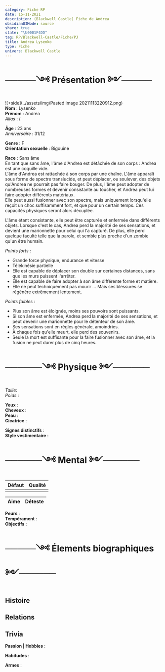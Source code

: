 ```yaml
---
category: Fiche RP
date: 15-11-2021
description: (Blackwell Castle) Fiche de Andrea
obsidianUIMode: source
share: true
state: "\U0001F4DD"
tag: RP/Blackwell-Castle/Fiche/PJ
title: Andrea Lysenko
type: Fiche
univers: Blackwell Castle
---
```


# ─────༺ Présentation ༻─────  
![+side](../assets/img/Pasted image 20211113220912.png)  
**Nom** : Lysenko  
**Prénom** : Andrea  
*Alias* : /  
  
**Âge** : 23 ans  
*Anniversaire* : 31/12  
  
**Genre** : F  
**Orientation sexuelle** : Bigouine  
  
**Race** : Sans âme  
En tant que sans âme, l'âme d'Andrea est détâchée de son corps : Andrea est une coquille vide.   
L'âme d'Andrea est rattachée à son corps par une chaîne. L'âme apparaît sous forme de spectre translucide, et peut déplacer, ou soulever, des objets qu'Andrea ne pourrait pas faire bouger. De plus, l'âme peut adopter de nombreuses formes et devenir consistante au toucher, et Andrea peut lui faire adopter différents matériaux.  
Elle peut aussi fusionner avec son spectre, mais uniquement lorsqu'elle reçoit un choc suffisamment fort, et que pour un certain temps. Ces capacités physiques seront alors décuplée.  
  
L'âme étant consistante, elle peut être capturée et enfermée dans différents objets. Lorsque c'est le cas, Andrea perd la majorité de ses sensations, et devient une marionnette pour celui qui l'a capturé. De plus, elle perd quelque faculté telle que la parole, et semble plus proche d'un zombie qu'un être humain.  
  
*Points forts* :   
- Grande force physique, endurance et vitesse  
- Télékinésie partielle  
- Elle est capable de déplacer son double sur certaines distances, sans que les murs puissent l'arrêter.   
- Elle est capable de faire adopter à son âme différente forme et matière.   
- Elle ne peut techniquement pas mourir … Mais ses blessures se régénère extrêmement lentement.  
  
*Points faibles* :  
- Plus son âme est éloignée, moins ses pouvoirs sont puissants.  
- Si son âme est enfermée, Andrea perd la majorité de ses sensations, et peut devenir une marionnette pour le détenteur de son âme.  
- Ses sensations sont en règles générale, amoindries.   
- À chaque fois qu'elle meurt, elle perd des souvenirs.   
- Seule la mort est suffisante pour la faire fusionner avec son âme, et la fusion ne peut durer plus de cinq heures.   
  
# ──────༺ Physique ༻──────  
*Taille*:   
*Poids* :   
  
**Yeux** :   
**Cheveux** :   
**Peau** :   
**Cicatrice** :   
  
**Signes distinctifs** :  
**Style vestimentaire** :   
  
  
# ──────༺ Mental ༻──────  
| Défaut | Qualité |  
| ------ | ------- |  
|        |         |  
  
| Aime | Déteste |  
| ---- | ------- |  
  
**Peurs** :   
**Tempérament** :   
**Objectifs** :   
  
# ─────༺ Élements biographiques ༻──────  
## Histoire  
  
## Relations  
  
## Trivia  
**Passion | Hobbies** :  
  
**Habitudes** :  
  
**Armes** :